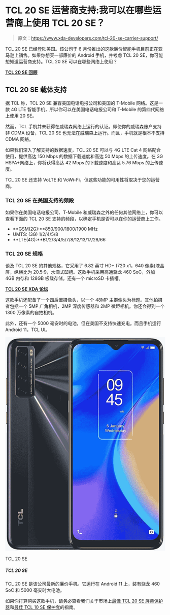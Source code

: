 # TCL 20 SE 运营商支持:我可以在哪些运营商上使用 TCL 20 SE？

> 原文：<https://www.xda-developers.com/tcl-20-se-carrier-support/>

TCL 20 SE 已经登陆美国。该公司于 6 月份推出的这款廉价智能手机目前正在亚马逊上销售。如果你想买一部廉价的 Android 手机，并考虑 TCL 20 SE，你可能想知道运营商支持。TCL 20 SE 可以在哪些网络上使用？

**[TCL 20 SE 回顾](https://www.xda-developers.com/tcl-20-se-review/)**

## TCL 20 SE 载体支持

据 TCL 称，TCL 20 SE 兼容美国电话电报公司和美国的 T-Mobile 网络。这是一款 4G LTE 智能手机，所以你可以在美国电话电报公司和 T-Mobile 的第四代网络上使用 20 SE。

然而，TCL 手机并未获得在威瑞森网络上运行的认证。即使你的威瑞森账户支持非 CDMA 设备，TCL 20 SE 也无法在威瑞森上运行。而且，手机就是根本不支持 CDMA 网络。

如果我们深入了解支持的数据速度，TCL 20 SE 可以与 4G LTE Cat 4 网络配合使用，提供高达 150 Mbps 的数据下载速度和高达 50 Mbps 的上传速度。在 3G HSPA+网络上，你将获得高达 42 Mbps 的下载速度和高达 5.76 Mbps 的上传速度。

TCL 20 SE 还支持 VoLTE 和 VoWi-Fi，但这些功能的可用性将取决于您的运营商。

### TCL 20 SE 在美国支持的频段

如果你在美国电话电报公司、T-Mobile 和威瑞森之外的任何其他网络上，你可以查看下面的 TCL 20 SE 支持的频段，以确定手机是否可以在你的运营商上工作。

*   **GSM(2G):**850/900/1800/1900 MHz
*   UMTS: (3G) 1/2/4/5/8
*   **LTE(4G):**B1/2/3/4/5/7/8/12/13/17/28/66

### TCL 20 SE 规格

谈及 TCL 20 SE 的其他规格，它采用了 6.82 英寸 HD+ (720 x1，640 像素)液晶屏，纵横比为 20.5:9，水滴式凹槽。这款手机采用高通骁龙 460 SoC，外加 4GB 内存和 128GB 板载存储。还有一个 microSD 卡插槽。

**[TCL 20 SE XDA 论坛](https://forum.xda-developers.com/f/tcl-20-se.12085/)**

这款手机还配备了一个四后置摄像头，以一个 48MP 主摄像头为标题。其他拍摄者包括一个 5MP 广角相机，2MP 深度传感器和 2MP 微距相机。你还会得到一个 1300 万像素的自拍相机。

此外，还有一个 5000 毫安时的电池，但在美国不支持快速充电。而且手机运行 Android 11，TCL UI。

 <picture>![TCL 20 SE is the company’s newest budget phone. It runs on Android 11, and packs a Snapdragon 460 SoC and a large 5,000mAh battery.](img/3c6fbfba18f46a4501d39bb33a5e79bd.png)</picture> 

TCL 20 SE

##### TCL 20 SE

TCL 20 SE 是该公司最新的廉价手机。它运行在 Android 11 上，装有骁龙 460 SoC 和 5000 毫安时大电池。

如果你打算购买这款手机，请务必查看我们关于市场上[最佳 TCL 20 SE 屏幕保护器](https://www.xda-developers.com/best-tcl-20-se-screen-protector/)和[最佳 TCL 10 SE 保护套](https://www.xda-developers.com/best-tcl-20-se-case/)的指南。